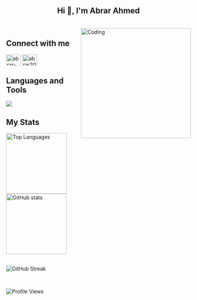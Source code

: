 <h2 align="center">Hi 👋, I'm Abrar Ahmed</h2>

<div>&nbsp;</div>
<div>
  <img align="right" alt="Coding" width="300" src="https://media.giphy.com/media/qgQUggAC3Pfv687qPC/giphy.gif">
</div>

## Connect with me
<p align="left">
<a href="https://linkedin.com/in/abrar2030" target="blank"><img align="center" src="https://raw.githubusercontent.com/rahuldkjain/github-profile-readme-generator/master/src/images/icons/Social/linked-in-alt.svg" alt="abrar-ahmed" height="30" width="40" /></a>
<a href="https://www.hackerrank.com/abrar2030" target="blank"><img align="center" src="https://raw.githubusercontent.com/rahuldkjain/github-profile-readme-generator/master/src/images/icons/Social/hackerrank.svg" alt="abrar2030" height="30" width="40" /></a>
</p>

## Languages and Tools
<p align="left">
    <a href="https://github.com/abrar2030">
        <img src="https://skillicons.dev/icons?i=aws,gcp,azure,kubernetes,docker,terraform,jenkins,ansible,react,angular,nodejs,java,python,ts,js,spring,dotnet,git,github,idea,vscode" />
    </a>
</p>

## My Stats
<div>
  <img src="https://github-readme-stats.vercel.app/api/top-langs/?username=abrar2030&layout=compact&theme=dark&hide_border=true" alt="Top Languages" height="165px">
  <img src="https://github-readme-stats.vercel.app/api?username=abrar2030&show_icons=true&theme=dark&hide_border=true&include_all_commits=true" alt="GitHub stats" height="165px">
</div>

<br>

![GitHub Streak](https://github-readme-streak-stats.herokuapp.com/?user=abrar2030&theme=dark&hide_border=true)

<br>

![Profile Views](https://komarev.com/ghpvc/?username=abrar2030&abbreviated=true)
